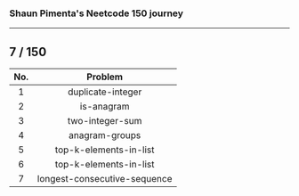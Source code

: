### Shaun Pimenta's Neetcode 150 journey
---

## 7 / 150

| No. | Problem           |
|:---:|:-----------------:|
| 1 | duplicate-integer |
| 2 | is-anagram |
| 3 | two-integer-sum |
| 4 | anagram-groups |
| 5 | top-k-elements-in-list |
| 6 | top-k-elements-in-list |
| 7 | longest-consecutive-sequence |
